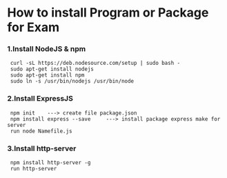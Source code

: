 # How to install Program or Package for Exam 




### 1.Install NodeJS & npm
```
 curl -sL https://deb.nodesource.com/setup | sudo bash -
 sudo apt-get install nodejs
 sudo apt-get install npm
 sudo ln -s /usr/bin/nodejs /usr/bin/node

```

### 2.Install ExpressJS
```
 npm init    ---> create file package.json
 npm install express --save     ---> install package express make for server
 run node Namefile.js
```

### 3.Install http-server
```
 npm install http-server -g
 run http-server
``` 
